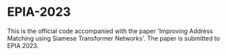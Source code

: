 # EPIA-2023
This is the official code accompanied with the paper 'Improving Address Matching using Siamese Transformer Networks'. The paper is submitted to EPIA 2023.
